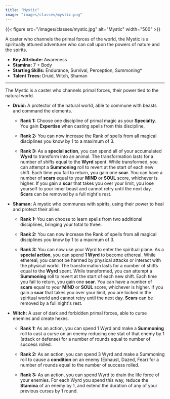 ```yaml
---
title: "Mystic"
image: "images/classes/mystic.png"
---
```

{{< figure src="/images/classes/mystic.jpg" alt="Mystic" width="500" >}}

A caster who channels the primal forces of the world, the Mystic is a spiritually attuned adventurer who can call upon the powers of nature and the spirits.
- **Key Attribute:** Awareness
- **Stamina:** 7 + Body
- **Starting Skills:** Endurance, Survival, Perception, Summoning*
- **Talent Trees:** Druid, Witch, Shaman

---
The Mystic is a caster who channels primal forces, their power tied to the natural world.

- **Druid:** A protector of the natural world, able to commune with beasts and command the elements.
    
    - **Rank 1:** Choose one discipline of primal magic as your **Specialty**. You gain **Expertise** when casting spells from this discipline,
        
    - **Rank 2:** You can now increase the Rank of spells from all magical disciplines you know by 1 to a maximum of 3.
        
    - **Rank 3:** As a **special action**, you can spend all of your accumulated **Wyrd** to transform into an animal. The transformation lasts for a number of shifts equal to the **Wyrd** spent. While transformed, you can attempt a **Summoning** roll to revert at the start of each new shift. Each time you fail to return, you gain one **scar**. You can have a number of **scars** equal to your **MIND** or **SOUL** score, whichever is higher.  If you gain a **scar** that takes you over your limit, you lose yourself to your inner beast and cannot retry until the next day. **Scars** can be removed by a full night's rest.
        
        
- **Shaman:** A mystic who communes with spirits, using their power to heal and protect their allies.
    
    - **Rank 1:** You can choose to learn spells from two additional disciplines, bringing your total to three.
        
    - **Rank 2:** You can now increase the Rank of spells from all magical disciplines you know by 1 to a maximum of 3.
        
    - **Rank 3:** You can now use your Wyrd to enter the spiritual plane. As a **special action**, you can spend **1 Wyrd** to become ethereal. While ethereal, you cannot be harmed by physical attacks or interact with the physical world. The transformation lasts for a number of shifts equal to the **Wyrd** spent. While transformed, you can attempt a **Summoning** roll to revert at the start of each new shift. Each time you fail to return, you gain one **scar**. You can have a number of **scars** equal to your **MIND** or **SOUL** score, whichever is higher.  If you gain a **scar** that takes you over your limit, you are locked in the spiritual world and cannot retry until the next day. **Scars** can be removed by a full night's rest.
        
- **Witch:** A user of dark and forbidden primal forces, able to curse enemies and create hexes.
    
    - **Rank 1:** As an action, you can spend 1 Wyrd and make a **Summoning** roll to cast a curse on an enemy reducing one stat of that enemy by 1 (attack or defense) for a number of rounds equal to number of success rolled.
        
    - **Rank 2:** As an action, you can spend 3 Wyrd and make a Summoning roll to cause a **condition** on an enemy (Exhaust, Dazed, Fear) for a number of rounds equal to the number of success rolled.
    
    - **Rank 3:** As an action, you can spend Wyrd to drain the life force of your enemies. For each Wyrd you spend this way, reduce the **Stamina** of an enemy by 1, and extend the duration of any of your previous curses by 1 round.
